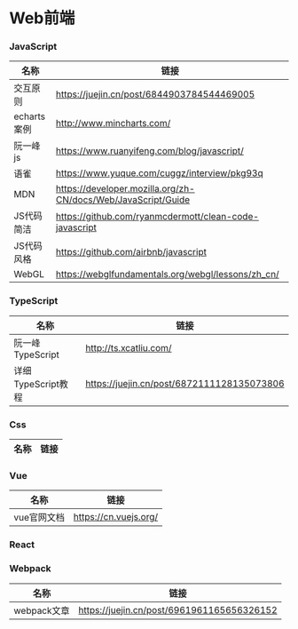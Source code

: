 # Web前端
### JavaScript

|  名称   | 链接  |
|  ----  | ----  |
| 交互原则  | https://juejin.cn/post/6844903784544469005 |
| echarts案例  | http://www.mincharts.com/ |
| 阮一峰js | https://www.ruanyifeng.com/blog/javascript/ |
| 语雀  | https://www.yuque.com/cuggz/interview/pkg93q |
| MDN  | https://developer.mozilla.org/zh-CN/docs/Web/JavaScript/Guide |
| JS代码简洁  |https://github.com/ryanmcdermott/clean-code-javascript|
| JS代码风格  |https://github.com/airbnb/javascript|
| WebGL | https://webglfundamentals.org/webgl/lessons/zh_cn/|

### TypeScript
|  名称   | 链接  |
|  ----  | ----  |
| 阮一峰TypeScript  |http://ts.xcatliu.com/|
| 详细TypeScript教程  |https://juejin.cn/post/6872111128135073806|
### Css
|  名称   | 链接  |
|  ----  | ----  |


### Vue
|  名称   | 链接  |
|  ----  | ----  |
| vue官网文档  | https://cn.vuejs.org/ |

### React


### Webpack
|  名称   | 链接  |
|  ----  | ----  |
| webpack文章  |https://juejin.cn/post/6961961165656326152|
